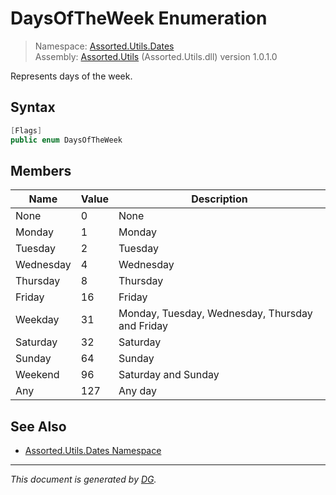 ﻿# DaysOfTheWeek Enumeration

> Namespace: [Assorted.Utils.Dates](index.md#assortedutilsdates-namespace)\
> Assembly: [Assorted.Utils](index.md) (Assorted.Utils.dll) version 1.0.1.0

Represents days of the week.

## Syntax

```csharp
[Flags]
public enum DaysOfTheWeek
```

## Members

Name | Value | Description
--- | --- | ---
None | 0 | None
Monday | 1 | Monday
Tuesday | 2 | Tuesday
Wednesday | 4 | Wednesday
Thursday | 8 | Thursday
Friday | 16 | Friday
Weekday | 31 | Monday, Tuesday, Wednesday, Thursday and Friday
Saturday | 32 | Saturday
Sunday | 64 | Sunday
Weekend | 96 | Saturday and Sunday
Any | 127 | Any day

## See Also

- [Assorted.Utils.Dates Namespace](index.md#assortedutilsdates-namespace)

---

_This document is generated by [DG](https://github.com/Khojasteh/dg)._
